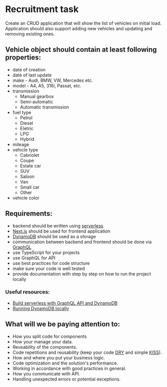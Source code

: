 # Recruitment task

Create an CRUD application that will show the list of vehicles on initial load. Application should also support adding new vehicles and updating and removing existing ones.

## Vehicle object should contain at least following properties:

- date of creation
- date of last update
- make - Audi, BMW, VW, Mercedes etc.
- model - A4, A5, 316i, Passat, etc.
- transmission
  - Manual gearbox
  - Semi-automatic
  - Automatic transmission
- fuel type
  - Petrol
  - Diesel
  - Eletric
  - LPG
  - Hybrid
- mileage
- vehicle type
  - Cabriolet
  - Coupe
  - Estate car
  - SUV
  - Saloon
  - Van
  - Small car
  - Other
- vehicle color

## Requirements:

- backend should be written using [serverless](https://www.serverless.com/)
- [Next.js](https://nextjs.org/) should be used for frontend application
- [DynamoDB](https://aws.amazon.com/dynamodb/) should be used as a storage
- communication between backend and frontend should be done via [GraphQL](https://graphql.org/)
- use TypeScript for your projects
- use GraphQL for API
- use best practices for code structure
- make sure your code is well tested
- provide documentation with step by step on how to run the project locally

### Useful resources:

- [Build serverless with GraphQL API and DynamoDB](https://www.serverless.com/blog/make-serverless-graphql-api-using-lambda-dynamodb)
- [Running DynamoDB locally](https://docs.aws.amazon.com/en_en/amazondynamodb/latest/developerguide/DynamoDBLocal.DownloadingAndRunning.html)

## What will we be paying attention to:

- How you split code for components
- How your manage your data.
- Reusability of the components.
- Code repetitions and reusability (keep your code [DRY](https://en.wikipedia.org/wiki/Don%27t_repeat_yourself) and simple [KISS](https://en.wikipedia.org/wiki/KISS_principle)).
- How and where you put your business logic.
- Code optimization and the solution's performance.
- Working in accordance with good practices in general.
- How you communicate with API.
- Handling unexpected errors or potential exceptions.
